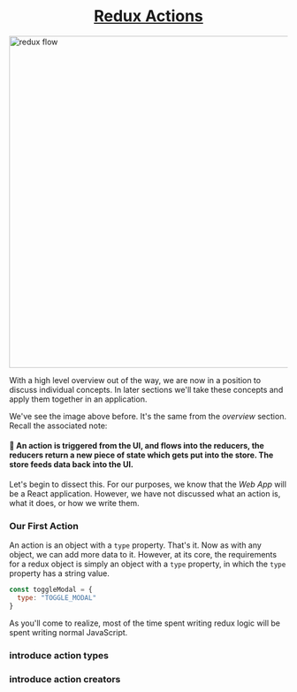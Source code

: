<h1 style="text-align: center; text-decoration: underline; margin-top: 50px">Redux Actions</h1>

<img src="https://liendo-fed-training.s3.amazonaws.com/redux-flow.jpeg" alt="redux flow" height="600px" width="600px" style="display:block; margin: 10px auto">

With a high level overview out of the way, we are now in a position to discuss individual concepts.  In later sections we'll take these concepts and apply them together in an application.

We've see the image above before.  It's the same from the _overview_ section. Recall the associated note:

#### 📝 An action is triggered from the UI, and flows into the reducers, the reducers return a new piece of state which gets put into the store. The store feeds data back into the UI.

Let's begin to dissect this. For our purposes, we know that the _Web App_ will be a React application.  However, we have not discussed what an action is, what it does, or how we write them.

### Our First Action

An action is an object with a `type` property. That's it. Now as with any object, we can add more data to it. However, at its core, the requirements for a redux object is simply an object with a `type` property, in which the `type` property has a string value.

```js
const toggleModal = {
  type: "TOGGLE_MODAL"
}
```

As you'll come to realize, most of the time spent writing redux logic will be spent writing normal JavaScript.

### introduce action types

### introduce action creators
